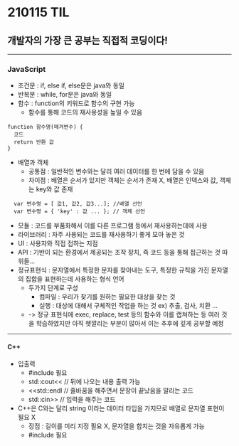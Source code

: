 # 210115 TIL
## 개발자의 가장 큰 공부는 직접적 코딩이다!
--------------------------
### JavaScript
  * 조건문 : if, else if, else문은 java와 동일
  * 반복문 : while, for문은 java와 동일
  * 함수 : function의 키워드로 함수의 구현 가능
    * 함수를 통해 코드의 재사용성을 높일 수 있음
  ```
  function 함수명(매겨변수) {
    코드
    return 반환 값
 }
 ```
 * 배열과 객체
    * 공통점 : 일반적인 변수와는 달리 여러 데이터를 한 번에 담을 수 있음
    * 차이점 : 배열은 순서가 있지만 객체는 순서가 존재 X, 배열은 인덱스와 값, 객체는 key와 값 존재
  ```
    var 변수명 = [ 값1, 값2, 값3...]; //배열 선언
    var 변수명 = { 'key' : 값 ... }; // 객체 선언
  ```
 * 모듈 : 코드를 부품화해서 이를 다른 프로그램 등에서 재사용하는데에 사용
 * 라이브러리 : 자주 사용되는 코드를 재사용하기 좋게 모아 놓은 것
 * UI : 사용자와 직접 접하는 지점
 * API : 기반이 되는 환경에서 제공되는 조작 장치, 즉 코드 등을 통해 접근하는 것 따위들...
 * 정규표현식 : 문자열에서 특정한 문자를 찾아내는 도구, 특정한 규칙을 가진 문자열의 집합을 표현하는데 사용하는 형식 언어
    * 두가지 단계로 구성 
      * 컴파일 : 우리가 찾기를 원하는 필요한 대상을 찾는 것
      * 실행 : 대상에 대해서 구체적인 작업을 하는 것 ex) 추출, 검사, 치환 ...
    * -> 정규 표현식에 exec, replace, test 등의 함수와 이를 캡쳐하는 등 여러 것을 학습하였지만 아직 헷깔리는 부분이 많아서 이는 추후에 깊게 공부할 예정 
---------------------------------------
#### C++
 * 입출력
   * #include <iostream> 필요
   * std::cout<< // 뒤에 나오는 내용 출력 가능
   * <<std::endl // 줄바꿈을 해주면서 문장이 끝났음을 알리는 코드
   * std::cin>> // 입력을 해주는 코드 
 * C++은 C와는 달리 string 이라는 데이터 타입을 가지므로 배열로 문자열 표현이 필요 X
   * 장점 : 길이를 미리 지정 필요 X, 문자열을 합치는 것을 자유롭게 가능
   * #include <string> 필요
